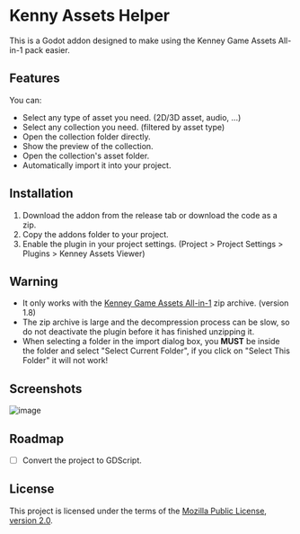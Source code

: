 # Kenny Assets Helper

This is a Godot addon designed to make using the Kenney Game Assets All-in-1 pack easier.

## Features

You can:

- Select any type of asset you need. (2D/3D asset, audio, ...)
- Select any collection you need. (filtered by asset type)
- Open the collection folder directly.
- Show the preview of the collection.
- Open the collection's asset folder.
- Automatically import it into your project.

## Installation

1. Download the addon from the release tab or download the code as a zip.
2. Copy the addons folder to your project. 
3. Enable the plugin in your project settings. (Project > Project Settings > Plugins > Kenney Assets Viewer)

## Warning

- It only works with the [Kenney Game Assets All-in-1](https://kenney.itch.io/kenney-game-assets) zip archive. (version 1.8)
- The zip archive is large and the decompression process can be slow, so do not deactivate the plugin before it has finished unzipping it. 
- When selecting a folder in the import dialog box, you **MUST** be inside the folder and select "Select Current Folder", if you click on "Select This Folder" it will not work!

## Screenshots

![image](./readme/screenshot_0.png)

## Roadmap

- [ ] Convert the project to GDScript.

## License

This project is licensed under the terms of the [Mozilla Public License, version 2.0](https://www.mozilla.org/en-US/MPL/2.0/).
